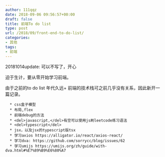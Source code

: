 ```yaml
---
author: 111qqz
date: 2018-09-06 09:56:57+00:00
draft: false
title: 前端To do list
type: post
url: /2018/09/front-end-to-do-list/
categories:
- 其他
tags:
- 前端
---
```


20181014update: 可以不写了，开心

迫于生计，要从零开始学习前端。

由于之前的to do list 年代久远+ 前端的技术栈可之前几乎没有关系，因此新开一篇记录。



 	  * css盒子模型
 	  * 布局,flex
 	  * 前端debug的方法
 	  * <del>javascript,</del>有空可以使用js刷leetcode练习语法
 	  * <del>typescript</del>
 	  * jsx，以及jsx的typescript版tsx
 	  * 学习axios https://alligator.io/react/axios-react/
 	  * 学习dva: https://github.com/sorrycc/blog/issues/62
 	  * 学习umijs https://umijs.org/zh/guide/with-dva.html#%E7%89%B9%E6%80%A7













